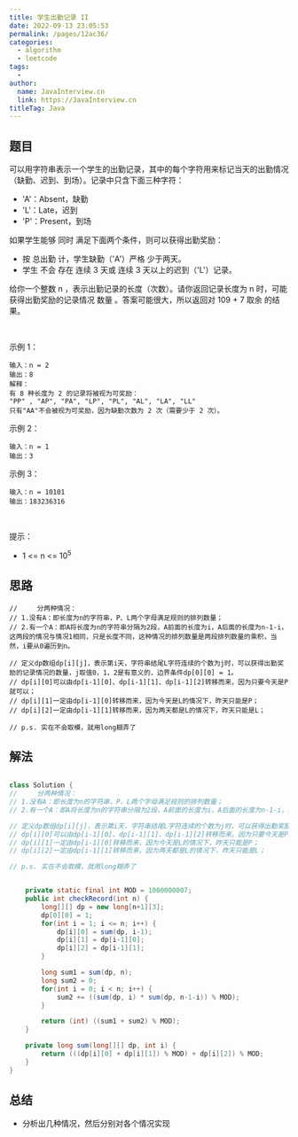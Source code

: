 ```yaml
---
title: 学生出勤记录 II
date: 2022-09-13 23:05:53
permalink: /pages/12ac36/
categories:
  - algorithm
  - leetcode
tags:
  - 
author: 
  name: JavaInterview.cn
  link: https://JavaInterview.cn
titleTag: Java
---
```


## 题目

可以用字符串表示一个学生的出勤记录，其中的每个字符用来标记当天的出勤情况（缺勤、迟到、到场）。记录中只含下面三种字符：

- 'A'：Absent，缺勤
- 'L'：Late，迟到
- 'P'：Present，到场

如果学生能够 同时 满足下面两个条件，则可以获得出勤奖励：

- 按 总出勤 计，学生缺勤（'A'）严格 少于两天。
- 学生 不会 存在 连续 3 天或 连续 3 天以上的迟到（'L'）记录。

给你一个整数 n ，表示出勤记录的长度（次数）。请你返回记录长度为 n 时，可能获得出勤奖励的记录情况 数量 。答案可能很大，所以返回对 109 + 7 取余 的结果。

 

示例 1：

    输入：n = 2
    输出：8
    解释：
    有 8 种长度为 2 的记录将被视为可奖励：
    "PP" , "AP", "PA", "LP", "PL", "AL", "LA", "LL" 
    只有"AA"不会被视为可奖励，因为缺勤次数为 2 次（需要少于 2 次）。
示例 2：

    输入：n = 1
    输出：3
示例 3：

    输入：n = 10101
    输出：183236316
 

提示：

- 1 <= n <= 10<sup>5</sup>


## 思路


    //     分两种情况：
    // 1.没有A：即长度为n的字符串，P、L两个字母满足规则的排列数量；
    // 2.有一个A：即A将长度为n的字符串分隔为2段，A前面的长度为i，A后面的长度为n-1-i，这两段的情况与情况1相同，只是长度不同，这种情况的排列数量是两段排列数量的乘积，当然，i要从0遍历到n。
    
    // 定义dp数组dp[i][j]，表示第i天，字符串结尾L字符连续的个数为j时，可以获得出勤奖励的记录情况的数量，j取值0，1，2是有意义的，边界条件dp[0][0] = 1。
    // dp[i][0]可以由dp[i-1][0]、dp[i-1][1]、dp[i-1][2]转移而来，因为只要今天是P就可以；
    // dp[i][1]一定由dp[i-1][0]转移而来，因为今天是L的情况下，昨天只能是P；
    // dp[i][2]一定由dp[i-1][1]转移而来，因为两天都是L的情况下，昨天只能是L；
    
    // p.s. 实在不会取模，就用long糊弄了

## 解法
```java

class Solution {
//     分两种情况：
// 1.没有A：即长度为n的字符串，P、L两个字母满足规则的排列数量；
// 2.有一个A：即A将长度为n的字符串分隔为2段，A前面的长度为i，A后面的长度为n-1-i，这两段的情况与情况1相同，只是长度不同，这种情况的排列数量是两段排列数量的乘积，当然，i要从0遍历到n。

// 定义dp数组dp[i][j]，表示第i天，字符串结尾L字符连续的个数为j时，可以获得出勤奖励的记录情况的数量，j取值0，1，2是有意义的，边界条件dp[0][0] = 1。
// dp[i][0]可以由dp[i-1][0]、dp[i-1][1]、dp[i-1][2]转移而来，因为只要今天是P就可以；
// dp[i][1]一定由dp[i-1][0]转移而来，因为今天是L的情况下，昨天只能是P；
// dp[i][2]一定由dp[i-1][1]转移而来，因为两天都是L的情况下，昨天只能是L；

// p.s. 实在不会取模，就用long糊弄了


    private static final int MOD = 1000000007;
    public int checkRecord(int n) {
        long[][] dp = new long[n+1][3];
        dp[0][0] = 1;
        for(int i = 1; i <= n; i++) {
            dp[i][0] = sum(dp, i-1);
            dp[i][1] = dp[i-1][0];
            dp[i][2] = dp[i-1][1];
        }

        long sum1 = sum(dp, n);
        long sum2 = 0;
        for(int i = 0; i < n; i++) {
            sum2 += ((sum(dp, i) * sum(dp, n-1-i)) % MOD);
        }

        return (int) ((sum1 + sum2) % MOD);
    }

    private long sum(long[][] dp, int i) {
        return (((dp[i][0] + dp[i][1]) % MOD) + dp[i][2]) % MOD;
    }
}
```

## 总结

- 分析出几种情况，然后分别对各个情况实现 
